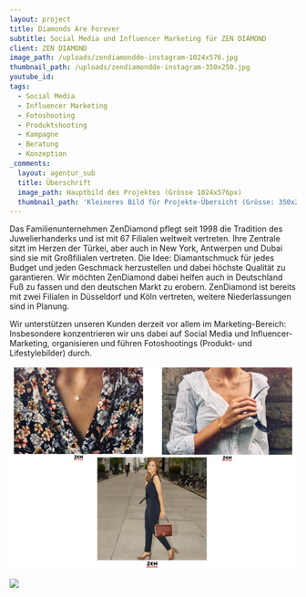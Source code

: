 ```yaml
---
layout: project
title: Diamonds Are Forever
subtitle: Social Media und Influencer Marketing für ZEN DIAMOND
client: ZEN DIAMOND
image_path: /uploads/zendiamondde-instagram-1024x576.jpg
thumbnail_path: /uploads/zendiamondde-instagram-350x250.jpg
youtube_id:
tags:
  - Social Media
  - Influencer Marketing
  - Fotoshooting
  - Produktshooting
  - Kampagne
  - Beratung
  - Konzeption
_comments:
  layout: agentur_sub
  title: Überschrift
  image_path: Hauptbild des Projektes (Grösse 1024x576px)
  thumbnail_path: 'Kleineres Bild für Projekte-Übersicht (Grösse: 350x250px)'
---
```


Das Familienunternehmen ZenDiamond pflegt seit 1998 die Tradition des Juwelierhanderks und ist mit 67 Filialen weltweit vertreten. Ihre Zentrale sitzt im Herzen der T&uuml;rkei, aber auch in New York, Antwerpen und Dubai sind sie mit Gro&szlig;filialen vertreten. Die Idee: Diamantschmuck f&uuml;r jedes Budget und jeden Geschmack herzustellen und dabei h&ouml;chste Qualit&auml;t zu garantieren. Wir m&ouml;chten ZenDiamond dabei helfen auch in Deutschland Fu&szlig; zu fassen und den deutschen Markt zu erobern. ZenDiamond ist bereits mit zwei Filialen in D&uuml;sseldorf und K&ouml;ln vertreten, weitere Niederlassungen sind in Planung.

Wir unterst&uuml;tzen unseren Kunden derzeit vor allem im Marketing-Bereich: Insbesondere konzentrieren wir uns dabei auf Social Media und Influencer-Marketing, organisieren und f&uuml;hren Fotoshootings (Produkt- und Lifestylebilder) durch.&nbsp;

![](/uploads/zendiamondde-instagram-collage-1024x724.jpg)

![](http://via.placeholder.com/1024x724)